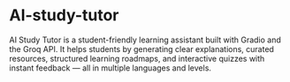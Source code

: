 # AI-study-tutor
AI Study Tutor is a student-friendly learning assistant built with Gradio and the Groq API. It helps students by generating clear explanations, curated resources, structured learning roadmaps, and interactive quizzes with instant feedback — all in multiple languages and levels.
